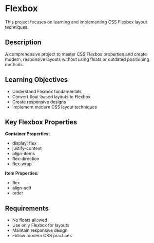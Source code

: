 # Flexbox

This project focuses on learning and implementing CSS Flexbox layout techniques.

## Description

A comprehensive project to master CSS Flexbox properties and create modern, responsive layouts without using floats or outdated positioning methods.

## Learning Objectives

- Understand Flexbox fundamentals
- Convert float-based layouts to Flexbox
- Create responsive designs
- Implement modern CSS layout techniques

## Key Flexbox Properties

**Container Properties:**
- display: flex
- justify-content
- align-items
- flex-direction
- flex-wrap

**Item Properties:**
- flex
- align-self
- order

## Requirements

- No floats allowed
- Use only Flexbox for layouts
- Maintain responsive design
- Follow modern CSS practices
